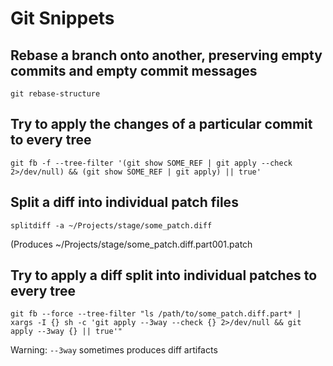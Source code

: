 # Git Snippets

## Rebase a branch onto another, preserving empty commits and empty commit messages

```
git rebase-structure
```

## Try to apply the changes of a particular commit to every tree

```
git fb -f --tree-filter '(git show SOME_REF | git apply --check 2>/dev/null) && (git show SOME_REF | git apply) || true'
```

## Split a diff into individual patch files

```
splitdiff -a ~/Projects/stage/some_patch.diff
```

(Produces ~/Projects/stage/some_patch.diff.part001.patch

## Try to apply a diff split into individual patches to every tree

```
git fb --force --tree-filter "ls /path/to/some_patch.diff.part* | xargs -I {} sh -c 'git apply --3way --check {} 2>/dev/null && git apply --3way {} || true'"
```

Warning: `--3way` sometimes produces diff artifacts
